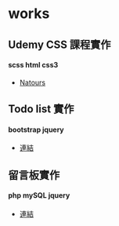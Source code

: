 # works
## Udemy CSS 課程實作
#### scss html css3
- [Natours](https://krisinc.github.io/works/Natours/index.html)
## Todo list 實作
#### bootstrap jquery
- [連結](https://krisinc.github.io/works/todolist/todo-list.html)
## 留言板實作
#### php mySQL jquery
- [連結](http://mentor-program.co/krisinc/index.php)
